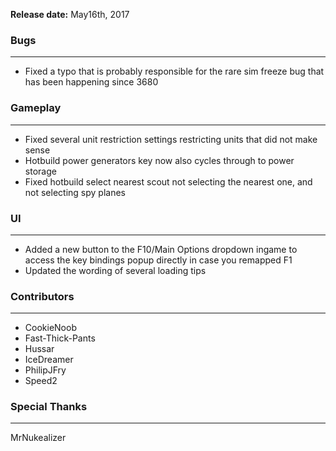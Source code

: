 **Release date:** May16th, 2017

### Bugs

------------------------------------------------------------------------

-   Fixed a typo that is probably responsible for the rare sim freeze
    bug that has been happening since 3680

### Gameplay

------------------------------------------------------------------------

-   Fixed several unit restriction settings restricting units that did
    not make sense
-   Hotbuild power generators key now also cycles through to power
    storage
-   Fixed hotbuild select nearest scout not selecting the nearest one,
    and not selecting spy planes

### UI

------------------------------------------------------------------------

-   Added a new button to the F10/Main Options dropdown ingame to access
    the key bindings popup directly in case you remapped F1
-   Updated the wording of several loading tips

### Contributors

------------------------------------------------------------------------

-   CookieNoob
-   Fast-Thick-Pants
-   Hussar
-   IceDreamer
-   PhilipJFry
-   Speed2

### Special Thanks

------------------------------------------------------------------------

MrNukealizer